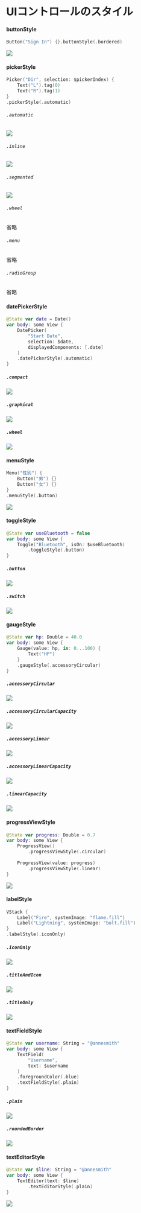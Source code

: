 # UIコントロールのスタイル

#### buttonStyle

```swift
Button("Sign In") {}.buttonStyle(.bordered)
```

<img src="/images/ui_control_style/ButtonStyle.png">

#### pickerStyle

```swift
Picker("Dir", selection: $pickerIndex) {
    Text("L").tag(0)
    Text("R").tag(1)
}
.pickerStyle(.automatic)
```

###### `.automatic`

<img src="/images/ui_control_style/PickerStyleAutomatic.png">

###### `.inline`

<img src="/images/ui_control_style/PickerStyleInline.png">

###### `.segmented`

<img src="/images/ui_control_style/PickerStyleSegmented.png">

###### `.wheel`

省略

###### `.menu`

省略

###### `.radioGroup`

省略

#### datePickerStyle

```swift
@State var date = Date()
var body: some View {
    DatePicker(
        "Start Date",
        selection: $date,
        displayedComponents: [.date]
    )
    .datePickerStyle(.automatic)
}
```

##### `.compact`

<img src="/images/ui_control_style/DatePickeCompact.png">

##### `.graphical`

<img src="/images/ui_control_style/DatePickerGraphical.png">

##### `.wheel`

<img src="/images/ui_control_style/DatePickerWheel.png">

#### menuStyle

```swift
Menu("性別") {
    Button("男") {}
    Button("女") {}
}
.menuStyle(.button)
```

<img src="/images/ui_control_style/MenuStyleButton.png">

#### toggleStyle

```swift
@State var useBluetooth = false
var body: some View {
    Toggle("Bluetooth", isOn: $useBluetooth)
        .toggleStyle(.button)
}
```

##### `.button`

<img src="/images/ui_control_style/ToggleStyleButton.png">

##### `.switch`

<img src="/images/ui_control_style/ToggleStyleSwitch.png">

#### gaugeStyle

```swift
@State var hp: Double = 40.0
var body: some View {
    Gauge(value: hp, in: 0...100) {
        Text("HP")
    }
    .gaugeStyle(.accessoryCircular)
}
```

##### `.accessoryCircular`

<img src="/images/ui_control_style/Gauge1.png">

##### `.accessoryCircularCapacity`

<img src="/images/ui_control_style/Gauge2.png">

##### `.accessoryLinear`

<img src="/images/ui_control_style/Gauge3.png">

##### `.accessoryLinearCapacity`

<img src="/images/ui_control_style/Gauge4.png">

##### `.linearCapacity`

<img src="/images/ui_control_style/Gauge5.png">

#### progressViewStyle

```swift
@State var progress: Double = 0.7
var body: some View {
    ProgressView()
        .progressViewStyle(.circular)
    
    ProgressView(value: progress)
        .progressViewStyle(.linear)
}
```

<img src="/images/ui_control_style/ProgressView1.png">

#### labelStyle

```swift
VStack {
    Label("Fire", systemImage: "flame.fill")
    Label("Lightning", systemImage: "bolt.fill")
}
.labelStyle(.iconOnly)
```

##### `.iconOnly`

<img src="/images/ui_control_style/LabelStyle1.png">

##### `.titleAndIcon`

<img src="/images/ui_control_style/LabelStyle2.png">

##### `.titleOnly`

<img src="/images/ui_control_style/LabelStyle3.png">

#### textFieldStyle

```swift
@State var username: String = "@annesmith"
var body: some View {
    TextField(
        "Username",
        text: $username
    )
    .foregroundColor(.blue)
    .textFieldStyle(.plain)
}
```

##### `.plain`

<img src="/images/ui_control_style/TextField1.png">

##### `.roundedBorder`

<img src="/images/ui_control_style/TextField2.png">

#### textEditorStyle

```swift
@State var $line: String = "@annesmith"
var body: some View {
    TextEditor(text: $line)
        .textEditorStyle(.plain)
}
```

<img src="/images/ui_control_style/TextEditor1.png">
